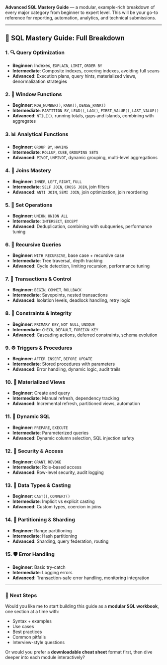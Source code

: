  **Advanced SQL Mastery Guide** — a modular, example-rich breakdown of every major category from beginner to expert level. This will be your go-to reference for reporting, automation, analytics, and technical submissions.

---

## 📘 SQL Mastery Guide: Full Breakdown

### 1. 🔍 Query Optimization
- **Beginner**: Indexes, `EXPLAIN`, `LIMIT`, `ORDER BY`
- **Intermediate**: Composite indexes, covering indexes, avoiding full scans
- **Advanced**: Execution plans, query hints, materialized views, denormalization strategies

### 2. 🧮 Window Functions
- **Beginner**: `ROW_NUMBER()`, `RANK()`, `DENSE_RANK()`
- **Intermediate**: `PARTITION BY`, `LEAD()`, `LAG()`, `FIRST_VALUE()`, `LAST_VALUE()`
- **Advanced**: `NTILE()`, running totals, gaps and islands, combining with aggregates

### 3. 📊 Analytical Functions
- **Beginner**: `GROUP BY`, `HAVING`
- **Intermediate**: `ROLLUP`, `CUBE`, `GROUPING SETS`
- **Advanced**: `PIVOT`, `UNPIVOT`, dynamic grouping, multi-level aggregations

### 4. 🔗 Joins Mastery
- **Beginner**: `INNER`, `LEFT`, `RIGHT`, `FULL`
- **Intermediate**: `SELF JOIN`, `CROSS JOIN`, join filters
- **Advanced**: `ANTI JOIN`, `SEMI JOIN`, join optimization, join reordering

### 5. 🔁 Set Operations
- **Beginner**: `UNION`, `UNION ALL`
- **Intermediate**: `INTERSECT`, `EXCEPT`
- **Advanced**: Deduplication, combining with subqueries, performance tuning

### 6. 🌳 Recursive Queries
- **Beginner**: `WITH RECURSIVE`, base case + recursive case
- **Intermediate**: Tree traversal, depth tracking
- **Advanced**: Cycle detection, limiting recursion, performance tuning

### 7. 🔐 Transactions & Control
- **Beginner**: `BEGIN`, `COMMIT`, `ROLLBACK`
- **Intermediate**: Savepoints, nested transactions
- **Advanced**: Isolation levels, deadlock handling, retry logic

### 8. 🧱 Constraints & Integrity
- **Beginner**: `PRIMARY KEY`, `NOT NULL`, `UNIQUE`
- **Intermediate**: `CHECK`, `DEFAULT`, `FOREIGN KEY`
- **Advanced**: Cascading actions, deferred constraints, schema evolution

### 9. ⚙️ Triggers & Procedures
- **Beginner**: `AFTER INSERT`, `BEFORE UPDATE`
- **Intermediate**: Stored procedures with parameters
- **Advanced**: Error handling, dynamic logic, audit trails

### 10. 🧊 Materialized Views
- **Beginner**: Create and query
- **Intermediate**: Manual refresh, dependency tracking
- **Advanced**: Incremental refresh, partitioned views, automation

### 11. 🧠 Dynamic SQL
- **Beginner**: `PREPARE`, `EXECUTE`
- **Intermediate**: Parameterized queries
- **Advanced**: Dynamic column selection, SQL injection safety

### 12. 🔐 Security & Access
- **Beginner**: `GRANT`, `REVOKE`
- **Intermediate**: Role-based access
- **Advanced**: Row-level security, audit logging

### 13. 🔄 Data Types & Casting
- **Beginner**: `CAST()`, `CONVERT()`
- **Intermediate**: Implicit vs explicit casting
- **Advanced**: Custom types, coercion in joins

### 14. 🧩 Partitioning & Sharding
- **Beginner**: Range partitioning
- **Intermediate**: Hash partitioning
- **Advanced**: Sharding, query federation, routing

### 15. 🛡️ Error Handling
- **Beginner**: Basic try-catch
- **Intermediate**: Logging errors
- **Advanced**: Transaction-safe error handling, monitoring integration

---

### 🔧 Next Steps

Would you like me to start building this guide as a **modular SQL workbook**, one section at a time with:
- Syntax + examples
- Use cases
- Best practices
- Common pitfalls
- Interview-style questions

Or would you prefer a **downloadable cheat sheet** format first, then dive deeper into each module interactively?
